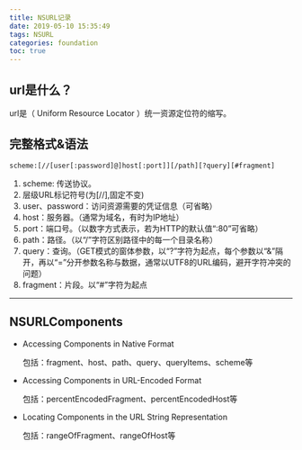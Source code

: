 ```yaml
---
title: NSURL记录
date: 2019-05-10 15:35:49
tags: NSURL
categories: foundation
toc: true
---
```



<!--more-->



## url是什么？

url是（ Uniform Resource Locator ）统一资源定位符的缩写。

## 完整格式&语法

```
scheme:[//[user[:password]@]host[:port]][/path][?query][#fragment]
```

1. scheme: 传送协议。
2. 层级URL标记符号(为[//],固定不变)
3. user、password：访问资源需要的凭证信息（可省略）
4. host：服务器。（通常为域名，有时为IP地址）
5. port：端口号。（以数字方式表示，若为HTTP的默认值“:80”可省略）
6. path：路径。（以“/”字符区别路径中的每一个目录名称）
7. query：查询。（GET模式的窗体参数，以“?”字符为起点，每个参数以“&”隔开，再以“=”分开参数名称与数据，通常以UTF8的URL编码，避开字符冲突的问题）
8. fragment：片段。以“#”字符为起点

--------------------- 

## NSURLComponents

* Accessing Components in Native Format
   
   包括：fragment、host、path、query、queryItems、scheme等
   
* Accessing Components in URL-Encoded Format

   包括：percentEncodedFragment、percentEncodedHost等
 
* Locating Components in the URL String Representation

  包括：rangeOfFragment、rangeOfHost等










